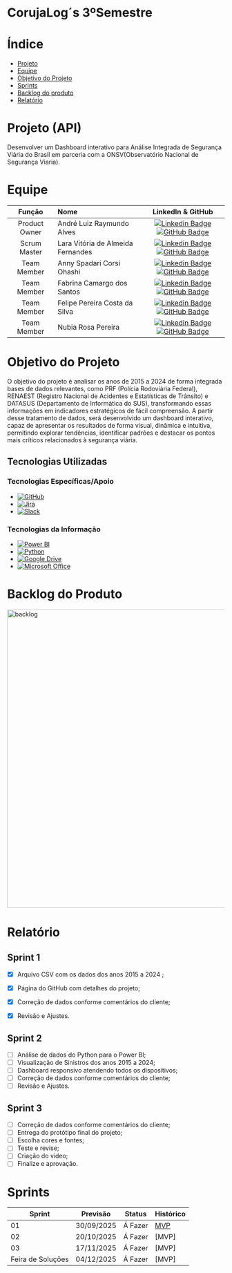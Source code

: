 # CorujaLog´s 3ºSemestre
# Índice

* [Projeto](#projeto-template)
* [Equipe](#equipe)
* [Objetivo do Projeto](#objetivo-do-projeto)
* [Sprints](#Sprints)
* [Backlog do produto](#Backlog-do-produto)
* [Relatório](#Relatório)

# Projeto (API) 
Desenvolver um Dashboard interativo para Análise Integrada de Segurança Viária do Brasil em parceria com a ONSV(Observatório Nacional de Segurança Viaria).


# Equipe
|    Função     | Nome                                  |                                                                                                                                                      LinkedIn & GitHub                                                                                                                                                      |
| :-----------: | :------------------------------------ | :-------------------------------------------------------------------------------------------------------------------------------------------------------------------------------------------------------------------------------------------------------------------------------------------------------------------------: |
| Product Owner | André Luiz Raymundo Alves | [![Linkedin Badge](https://img.shields.io/badge/Linkedin-blue?style=flat-square&logo=Linkedin&logoColor=white)](https://www.linkedin.com/in/andre-alves-a20a691bb/) [![GitHub Badge](https://img.shields.io/badge/GitHub-111217?style=flat-square&logo=github&logoColor=white)](https://github.com/AndreAlves44)  |
| Scrum Master | Lara Vitória de Almeida Fernandes |  [![Linkedin Badge](https://img.shields.io/badge/Linkedin-blue?style=flat-square&logo=Linkedin&logoColor=white)](https://www.linkedin.com/in/lara-vit%C3%B3ria-almeida-fernandes-83599b2a4/) [![GitHub Badge](https://img.shields.io/badge/GitHub-111217?style=flat-square&logo=github&logoColor=white)](https://github.com/LaraVF) |
|Team Member| Anny Spadari Corsi Ohashi|[![Linkedin Badge](https://img.shields.io/badge/Linkedin-blue?style=flat-square&logo=Linkedin&logoColor=white)](https://www.linkedin.com/in/anny-corsi-6744a82b9/?utm_source=share&utm_campaign=share_via&utm_content=profile&utm_medium=android_app)[![GitHub Badge](https://img.shields.io/badge/GitHub-111217?style=flat-square&logo=github&logoColor=white)](https://github.com/Annyspadari)
|Team Member| Fabrina Camargo dos Santos | [![Linkedin Badge](https://img.shields.io/badge/Linkedin-blue?style=flat-square&logo=Linkedin&logoColor=white)](https://www.linkedin.com/in/fabrina-camargo-385703302?utm_source=share&utm_campaign=share_via&utm_content=profile&utm_medium=android_app) [![GitHub Badge](https://img.shields.io/badge/GitHub-111217?style=flat-square&logo=github&logoColor=white)](https://github.com/camargofabrina)  |
|Team Member| Felipe Pereira Costa da Silva | [![Linkedin Badge](https://img.shields.io/badge/Linkedin-blue?style=flat-square&logo=Linkedin&logoColor=white)](https://www.linkedin.com/in/felipe-pereira-186536269/?trk=opento_sprofile_topcard) [![GitHub Badge](https://img.shields.io/badge/GitHub-111217?style=flat-square&logo=github&logoColor=white)](https://github.com/Felipe-4500)|
|Team Member| Nubia Rosa Pereira | [![Linkedin Badge](https://img.shields.io/badge/Linkedin-blue?style=flat-square&logo=Linkedin&logoColor=white)](https://www.linkedin.com/in/nubia-rosa-pereira-023667285/)[![GitHub Badge](https://img.shields.io/badge/GitHub-111217?style=flat-square&logo=github&logoColor=white)](https://github.com/Nubia1207/)|

# Objetivo do Projeto
O objetivo do projeto é analisar os anos de 2015 a 2024 de forma integrada bases de dados relevantes, como PRF (Polícia Rodoviária Federal), RENAEST (Registro Nacional de Acidentes e Estatísticas de Trânsito) e DATASUS (Departamento de Informática do SUS), transformando essas informações em indicadores estratégicos de fácil compreensão. A partir desse tratamento de dados, será desenvolvido um dashboard interativo, capaz de apresentar os resultados de forma visual, dinâmica e intuitiva, permitindo explorar tendências, identificar padrões e destacar os pontos mais críticos relacionados à segurança viária.



## Tecnologias Utilizadas

 ### Tecnologias Específicas/Apoio
* [![GitHub](https://img.shields.io/badge/GitHub-%23121011.svg?logo=github&logoColor=white)](#)
* [![Jira](https://img.shields.io/badge/Jira-0052CC?logo=jira&logoColor=fff)](#)
* [![Slack](https://img.shields.io/badge/Slack-4A154B?logo=slack&logoColor=fff)](#)
  
 ### Tecnologias da Informação
* [![Power BI](https://custom-icon-badges.demolab.com/badge/Power%20BI-F1C912?logo=power-bi&logoColor=fff)](#)
* [![Python](https://img.shields.io/badge/Python-3776AB?logo=python&logoColor=fff)](#)
* [![Google Drive](https://img.shields.io/badge/Google%20Drive-4285F4?logo=googledrive&logoColor=fff)](#)
* [![Microsoft Office](https://img.shields.io/badge/Microsoft%20Office-f65314)](#)

# Backlog do Produto
<img width="764" height="691" alt="backlog" src="https://github.com/user-attachments/assets/b523541e-ddc0-4895-8fb7-5595a1496316" />


# Relatório

## Sprint 1
- [x] Arquivo CSV com os dados dos anos 2015 a 2024 ;
- [x] Página do GitHub com detalhes do projeto;
- [x] Correção de dados conforme comentários do cliente;
- [x] Revisão e Ajustes.


## Sprint 2
- [ ] Análise de dados do Python para o Power BI;
- [ ] Visualização de Sinistros dos anos 2015 a 2024;
- [ ] Dashboard responsivo atendendo todos os dispositivos;
- [ ] Correção de dados conforme comentários do cliente;
- [ ] Revisão e Ajustes.
      
## Sprint 3
- [ ] Correção de dados conforme comentários do cliente;
- [ ] Entrega do protótipo final do projeto;
- [ ] Escolha cores e fontes;
- [ ] Teste e revise;
- [ ] Criação do vídeo;
- [ ] Finalize e aprovação.

# Sprints

Sprint | Previsão | Status| Histórico|
|------|--------|------|--------|
|01 | 30/09/2025 |Á Fazer| [MVP](API_3_02.ipynb)| 
|02|  20/10/2025 |Á Fazer|[MVP]| 
|03| 17/11/2025  |Á Fazer|[MVP] |
|Feira de Soluções|04/12/2025|Á Fazer|[MVP] | 
